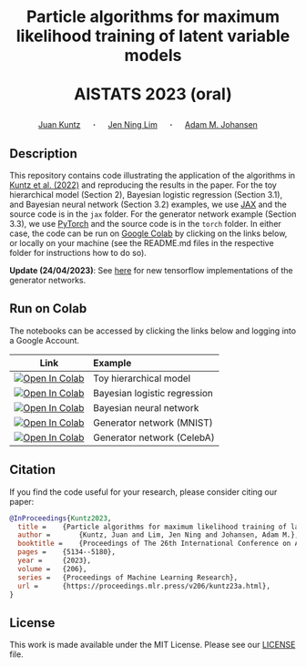 # <p align="center">Particle algorithms for maximum likelihood training of latent variable models<br><br>AISTATS 2023 (oral)</p>

<div align="center">
  <a href="https://juankuntz.github.io/" target="_blank">Juan&nbsp;Kuntz</a> &emsp; <b>&middot;</b> &emsp;
  <a href="https://jenninglim.github.io/" target="_blank">Jen Ning&nbsp;Lim</a> &emsp; <b>&middot;</b> &emsp;
  <a href="https://warwick.ac.uk/fac/sci/statistics/staff/academic-research/johansen/" target="_blank">Adam M.&nbsp;Johansen</a> &emsp; </b> 

</div>

## Description

This repository contains code illustrating the application of the
algorithms in [Kuntz et al. (2022)](https://juankuntz.github.io/publication/parem/)
and reproducing the results in the paper. For the toy hierarchical model (Section 2), Bayesian logistic regression (Section 3.1), and  Bayesian neural network (Section 3.2) examples, we use [JAX](https://github.com/google/jax) and the source code is in the `jax` folder. For the generator network example (Section 3.3), we use [PyTorch](https://pytorch.org/) and the source code is in the `torch` folder.
In either case, the code can be run on [Google Colab](https://colab.research.google.com/) by clicking on the links below, or locally on your machine (see the README.md files in the respective folder for instructions how to do so).

**Update (24/04/2023)**: See [here](https://github.com/juankuntz/LPAE) for new tensorflow implementations of the generator networks.

## Run on Colab

The notebooks can be accessed by clicking the links below and logging into a Google Account.

| Link | Example |
|:----:|:-----|
|[![Open In Colab](https://colab.research.google.com/assets/colab-badge.svg)](https://colab.research.google.com/github/juankuntz/ParEM/blob/main/jax/toy_hierarchical_model.ipynb)  | Toy hierarchical model |
|[![Open In Colab](https://colab.research.google.com/assets/colab-badge.svg)](https://colab.research.google.com/github/juankuntz/ParEM/blob/main/jax/bayesian_logistic_regression.ipynb) | Bayesian logistic regression |
|[![Open In Colab](https://colab.research.google.com/assets/colab-badge.svg)](https://colab.research.google.com/github/juankuntz/ParEM/blob/main/jax/bayesian_neural_network.ipynb) | Bayesian neural network |
|[![Open In Colab](https://colab.research.google.com/assets/colab-badge.svg)](https://colab.research.google.com/github/juankuntz/ParEM/blob/main/torch/notebooks/MNIST.ipynb) | Generator network (MNIST) |
|[![Open In Colab](https://colab.research.google.com/assets/colab-badge.svg)](https://colab.research.google.com/github/juankuntz/ParEM/blob/main/torch/notebooks/CelebA.ipynb) | Generator network (CelebA) |

## Citation
If you find the code useful for your research, please consider citing our paper:

```bib
@InProceedings{Kuntz2023,
  title = 	 {Particle algorithms for maximum likelihood training of latent variable models},
  author =       {Kuntz, Juan and Lim, Jen Ning and Johansen, Adam M.},
  booktitle = 	 {Proceedings of The 26th International Conference on Artificial Intelligence and Statistics},
  pages = 	 {5134--5180},
  year = 	 {2023},
  volume = 	 {206},
  series = 	 {Proceedings of Machine Learning Research},
  url = 	 {https://proceedings.mlr.press/v206/kuntz23a.html},
}
```

## License

This work is made available under the MIT License. Please see our [LICENSE](./LICENSE) file.
